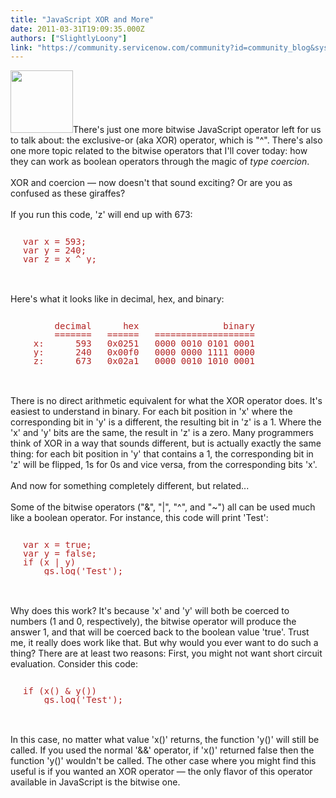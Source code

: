 ```yaml
---
title: "JavaScript XOR and More"
date: 2011-03-31T19:09:35.000Z
authors: ["SlightlyLoony"]
link: "https://community.servicenow.com/community?id=community_blog&sys_id=b76ceea1dbd0dbc01dcaf3231f961909"
---
```

<p><img  alt="" class="jive-image" src="18c6c8c2dbd8db048c8ef4621f961922.iix" style="width: auto; height: 100px;" />There's just one more bitwise JavaScript operator left for us to talk about: the exclusive-or (aka XOR) operator, which is "^". There's also one more topic related to the bitwise operators that I'll cover today: how they can work as boolean operators through the magic of <i>type coercion</i>.<br /><br />XOR and coercion — now doesn't that sound exciting? Or are you as confused as these giraffes?<br /><!--break--><br />If you run this code, 'z' will end up with 673:<br /><pre style="margin-left:20px;line-height:1;color:FireBrick;"><br />var x = 593;<br />var y = 240;<br />var z = x ^ y;</pre><br /><br />Here's what it looks like in decimal, hex, and binary:<br /><pre style="margin-left:20px;line-height:1;color:FireBrick;"><br />      decimal      hex                binary<br />      =======   ======   ===================<br />  x:      593   0x0251   0000 0010 0101 0001<br />  y:      240   0x00f0   0000 0000 1111 0000<br />  z:      673   0x02a1   0000 0010 1010 0001</pre><br /><br />There is no direct arithmetic equivalent for what the XOR operator does. It's easiest to understand in binary. For each bit position in 'x' where the corresponding bit in 'y' is a different, the resulting bit in 'z' is a 1. Where the 'x' and 'y' bits are the same, the result in 'z' is a zero. Many programmers think of XOR in a way that sounds different, but is actually exactly the same thing: for each bit position in 'y' that contains a 1, the corresponding bit in 'z' will be flipped, 1s for 0s and vice versa, from the corresponding bits 'x'.<br /><br />And now for something completely different, but related...<br /><br />Some of the bitwise operators ("&amp;", "|", "^", and "~") all can be used much like a boolean operator. For instance, this code will print 'Test':<br /><pre style="margin-left:20px;line-height:1;color:FireBrick;"><br />var x = true;<br />var y = false;<br />if (x | y)<br />    gs.log('Test');</pre><br /><br />Why does this work? It's because 'x' and 'y' will both be coerced to numbers (1 and 0, respectively), the bitwise operator will produce the answer 1, and that will be coerced back to the boolean value 'true'. Trust me, it really does work like that. But why would you ever want to do such a thing? There are at least two reasons: First, you might not want short circuit evaluation. Consider this code:<br /><pre style="margin-left:20px;line-height:1;color:FireBrick;"><br />if (x() &amp; y())<br />    gs.log('Test');</pre><br /><br />In this case, no matter what value 'x()' returns, the function 'y()' will still be called. If you used the normal '&amp;&amp;' operator, if 'x()' returned false then the function 'y()' wouldn't be called. The other case where you might find this useful is if you wanted an XOR operator — the only flavor of this operator available in JavaScript is the bitwise one.</p>